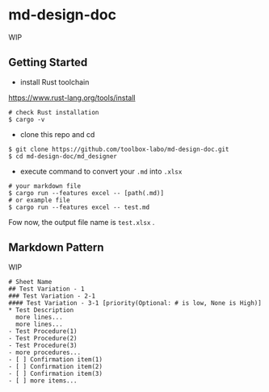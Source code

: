 # md-design-doc
WIP

## Getting Started
- install Rust toolchain

https://www.rust-lang.org/tools/install

```
# check Rust installation
$ cargo -v
```

- clone this repo and cd

```
$ git clone https://github.com/toolbox-labo/md-design-doc.git
$ cd md-design-doc/md_designer
```

- execute command to convert your `.md` into `.xlsx`

```
# your markdown file
$ cargo run --features excel -- [path(.md)]
# or example file
$ cargo run --features excel -- test.md
```

Fow now, the output file name is `test.xlsx` .

## Markdown Pattern

WIP

```
# Sheet Name
## Test Variation - 1
### Test Variation - 2-1
#### Test Variation - 3-1 [priority(Optional: # is low, None is High)]
* Test Description
  more lines...
  more lines...
- Test Procedure(1)
- Test Procedure(2)
- Test Procedure(3)
- more procedures...
- [ ] Confirmation item(1)
- [ ] Confirmation item(2)
- [ ] Confirmation item(3)
- [ ] more items...
```
